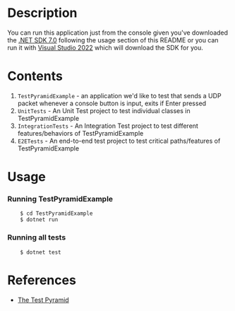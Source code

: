 # Description
You can run this application just from the console given you've downloaded the [.NET SDK 7.0](https://dotnet.microsoft.com/en-us/download/dotnet/7.0) following the usage section of this README or you can run it with [Visual Studio 2022](https://visualstudio.microsoft.com/vs/) which will download the SDK for you.

# Contents
1. `TestPyramidExample` - an application we'd like to test that sends a UDP packet whenever a console button is input, exits if Enter pressed
2. `UnitTests` - An Unit Test project to test individual classes in TestPyramidExample
3. `IntegrationTests` - An Integration Test project to test different features/behaviors of TestPyramidExample
4. `E2ETests` - An end-to-end test project to test critical paths/features of TestPyramidExample

# Usage 
### Running TestPyramidExample
```console
    $ cd TestPyramidExample
    $ dotnet run
```
### Running all tests
```console
    $ dotnet test
```

# References
- [The Test Pyramid](https://medium.com/creditas-tech/the-test-pyramid-ac7bf8bb418e)
